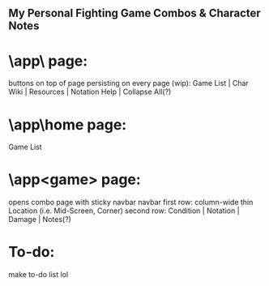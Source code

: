 ## My Personal Fighting Game Combos & Character Notes

# \app\ page:
buttons on top of page persisting on every page
(wip): Game List | Char Wiki | Resources | Notation Help | Collapse All(?)

# \app\home page:
Game List

# \app\<game> page:
opens combo page with sticky navbar
navbar first row: column-wide thin Location (i.e. Mid-Screen, Corner)
    second row: Condition | Notation | Damage | Notes(?)

# To-do:
make to-do list lol
